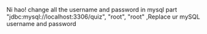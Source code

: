 Ni hao!
change all the username and password in mysql part "jdbc:mysql://localhost:3306/quiz", "root", "root" ,Replace ur mySQL username and password

